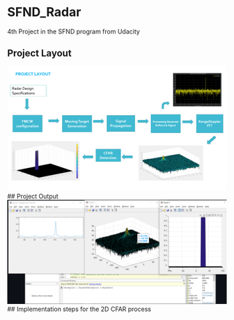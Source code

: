 # SFND_Radar
4th Project in the SFND program from Udacity
## Project Layout
<img src="/images/project_layout.png"/>
## Project Output
<img src="/images/Output.png" />
## Implementation steps for the 2D CFAR process
